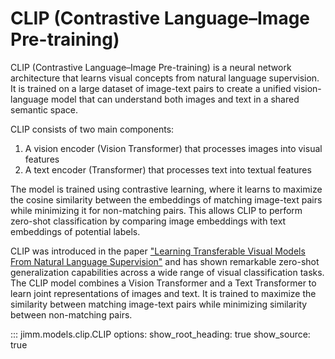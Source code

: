 # CLIP (Contrastive Language–Image Pre-training)

CLIP (Contrastive Language–Image Pre-training) is a neural network architecture that learns visual concepts from natural language supervision. It is trained on a large dataset of image-text pairs to create a unified vision-language model that can understand both images and text in a shared semantic space.

CLIP consists of two main components:
1. A vision encoder (Vision Transformer) that processes images into visual features
2. A text encoder (Transformer) that processes text into textual features

The model is trained using contrastive learning, where it learns to maximize the cosine similarity between the embeddings of matching image-text pairs while minimizing it for non-matching pairs. This allows CLIP to perform zero-shot classification by comparing image embeddings with text embeddings of potential labels.

CLIP was introduced in the paper ["Learning Transferable Visual Models From Natural Language Supervision"](https://arxiv.org/abs/2103.00020) and has shown remarkable zero-shot generalization capabilities across a wide range of visual classification tasks. The CLIP model combines a Vision Transformer and a Text Transformer to learn joint representations of images and text. It is trained to maximize the similarity between matching image-text pairs while minimizing similarity between non-matching pairs.

::: jimm.models.clip.CLIP
    options:
        show_root_heading: true
        show_source: true
